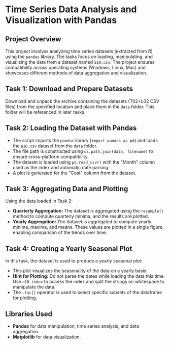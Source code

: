 # Time Series Data Analysis and Visualization with Pandas

## Project Overview
This project involves analyzing time series datasets (extracted from R) using the `pandas` library. The tasks focus on loading, manipulating, and visualizing the data from a dataset named `a10.csv`. The project ensures compatibility across operating systems (Windows, Linux, Mac) and showcases different methods of data aggregation and visualization.

## Task 1: Download and Prepare Datasets
Download and unpack the archive containing the datasets (T02+L02 CSV files) from the specified location and place them in the `data` folder. This folder will be referenced in later tasks.

## Task 2: Loading the Dataset with Pandas
- The script imports the `pandas` library (`import pandas as pd`) and loads the `a10.csv` dataset from the `data` folder.
- The file path is constructed using `os.path.join(data, filename)` to ensure cross-platform compatibility.
- The dataset is loaded using `pd.read_csv()` with the "Month" column used as the index and automatic date parsing.
- A plot is generated for the "Cost" column from the dataset.

## Task 3: Aggregating Data and Plotting
Using the data loaded in Task 2:
- **Quarterly Aggregation:** The dataset is aggregated using the `resample()` method to compute quarterly minima, and the results are plotted.
- **Yearly Aggregation:** The dataset is aggregated to compute yearly minima, maxima, and means. These values are plotted in a single figure, enabling comparison of the trends over time.

## Task 4: Creating a Yearly Seasonal Plot
In this task, the dataset is used to produce a yearly seasonal plot:
- This plot visualizes the seasonality of the data on a yearly basis.
- **Hint for Plotting:** Do not parse the dates while loading the data this time. Use `a10.index` to access the index and split the strings on whitespace to manipulate the data.
- The `.loc[]` operator is used to select specific subsets of the dataframe for plotting.

## Libraries Used
- **Pandas** for data manipulation, time series analysis, and data aggregation.
- **Matplotlib** for data visualization.
